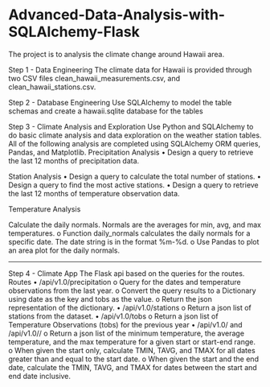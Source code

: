 # Advanced-Data-Analysis-with-SQLAlchemy-Flask

The project is to analysis the climate change around Hawaii area.

Step 1 - Data Engineering
The climate data for Hawaii is provided through two CSV files clean_hawaii_measurements.csv, and clean_hawaii_stations.csv. 

Step 2 - Database Engineering
Use SQLAlchemy to model the table schemas and create a hawaii.sqlite database for the tables 

Step 3 - Climate Analysis and Exploration
Use Python and SQLAlchemy to do basic climate analysis and data exploration on the  weather station tables. All of the following analysis are completed using SQLAlchemy ORM queries, Pandas, and Matplotlib.
Precipitation Analysis
•	Design a query to retrieve the last 12 months of precipitation data.

Station Analysis
•	Design a query to calculate the total number of stations.
•	Design a query to find the most active stations.
•	Design a query to retrieve the last 12 months of temperature observation data.

 
Temperature Analysis
 
Calculate the daily normals. Normals are the averages for min, avg, and max temperatures.
o	Function daily_normals calculates the daily normals for a specific date. The date string is in the format %m-%d.
o	Use Pandas to plot an area plot for the daily normals.
 
________________________________________
Step 4 - Climate App
The Flask api based on the queries for the routes.
Routes
•	/api/v1.0/precipitation
o	Query for the dates and temperature observations from the last year.
o	Convert the query results to a Dictionary using date as the key and tobs as the value.
o	Return the json representation of the dictionary.
•	/api/v1.0/stations
o	Return a json list of stations from the dataset.
•	/api/v1.0/tobs
o	Return a json list of Temperature Observations (tobs) for the previous year
•	/api/v1.0/<start> and /api/v1.0/<start>/<end>
o	Return a json list of the minimum temperature, the average temperature, and the max temperature for a given start or start-end range.
o	When given the start only, calculate TMIN, TAVG, and TMAX for all dates greater than and equal to the start date.
o	When given the start and the end date, calculate the TMIN, TAVG, and TMAX for dates between the start and end date inclusive.




